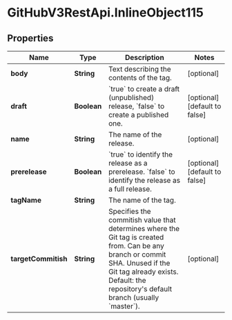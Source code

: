# GitHubV3RestApi.InlineObject115

## Properties

Name | Type | Description | Notes
------------ | ------------- | ------------- | -------------
**body** | **String** | Text describing the contents of the tag. | [optional] 
**draft** | **Boolean** | &#x60;true&#x60; to create a draft (unpublished) release, &#x60;false&#x60; to create a published one. | [optional] [default to false]
**name** | **String** | The name of the release. | [optional] 
**prerelease** | **Boolean** | &#x60;true&#x60; to identify the release as a prerelease. &#x60;false&#x60; to identify the release as a full release. | [optional] [default to false]
**tagName** | **String** | The name of the tag. | 
**targetCommitish** | **String** | Specifies the commitish value that determines where the Git tag is created from. Can be any branch or commit SHA. Unused if the Git tag already exists. Default: the repository&#39;s default branch (usually &#x60;master&#x60;). | [optional] 


